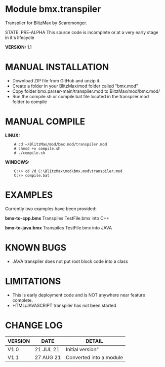# Module bmx.transpiler

Transpiler for BlitzMax by Scaremonger.

STATE: PRE-ALPHA
This source code is incomplete or at a very early stage in it's lifecycle

**VERSION:** 1.1

# MANUAL INSTALLATION
* Download ZIP file from GitHub and unzip it.
* Create a folder in your BlitzMax/mod folder called "bmx.mod"
* Copy folder bmx.parser-main/transpiler.mod to BlitzMax/mod/bmx.mod/
* Run the compile.sh or compile.bat file located in the transpiler.mod folder to compile

# MANUAL COMPILE
**LINUX:**
```
    # cd ~/BlitzMax/mod/bmx.mod/transpiler.mod
    # chmod +x compile.sh
    # ./compile.sh
```
**WINDOWS:**
```
    C:\> cd /d C:\BlitzMax\mod\bmx.mod\transpiler.mod
    C:\> compile.bat
```

# EXAMPLES
Currently two examples have been provided:

**bmx-to-cpp.bmx**
Transpiles TestFile.bmx into C++

**bmx-to-java.bmx**
Transpiles TestFile.bmx into JAVA

# KNOWN BUGS
* JAVA transpiler does not put root block code into a class

# LIMITATIONS
* This is early deployment code and is NOT anywhere near feature complete.
* HTML/JAVASCRIPT transpiler has not been started

# CHANGE LOG

VERSION | DATE | DETAIL
------- | ---- | ------
V1.0 | 21 JUL 21 | Initial version"
V1.1 | 27 AUG 21 | Converted into a module
